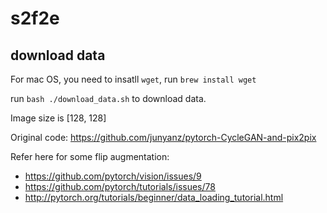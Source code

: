 # s2f2e

## download data
For mac OS, you need to insatll `wget`, run `brew install wget`

run `bash ./download_data.sh` to download data.

Image size is [128, 128]


Original code: https://github.com/junyanz/pytorch-CycleGAN-and-pix2pix

Refer here for some flip augmentation: 
- https://github.com/pytorch/vision/issues/9
- https://github.com/pytorch/tutorials/issues/78
- http://pytorch.org/tutorials/beginner/data_loading_tutorial.html
